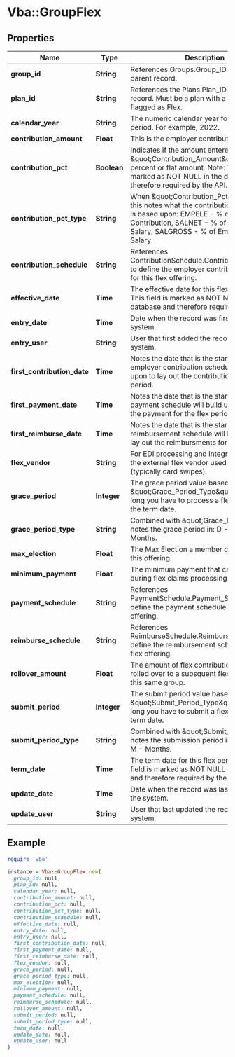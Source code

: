 # Vba::GroupFlex

## Properties

| Name | Type | Description | Notes |
| ---- | ---- | ----------- | ----- |
| **group_id** | **String** | References Groups.Group_ID value on the parent record. |  |
| **plan_id** | **String** | References the Plans.Plan_ID on the parent record. Must be a plan with a plan type flagged as Flex. |  |
| **calendar_year** | **String** | The numeric calendar year for this flex period. For example, 2022. |  |
| **contribution_amount** | **Float** | This is the employer contribution amount. | [optional] |
| **contribution_pct** | **Boolean** | Indicates if the amount entered in \&quot;Contribution_Amount\&quot; is a percent or flat amount. Note: This field is marked as NOT NULL in the database and therefore required by the API. |  |
| **contribution_pct_type** | **String** | When \&quot;Contribution_Pct\&quot; is used, this notes what the contribution percentage is based upon: EMPELE - % of Employee Contribution, SALNET - % of Employee Net Salary, SALGROSS - % of Employee Gross Salary. | [optional] |
| **contribution_schedule** | **String** | References ContributionSchedule.Contribution_Schedule to define the employer contribution schedule for this flex offering. | [optional] |
| **effective_date** | **Time** | The effective date for this flex period. Note: This field is marked as NOT NULL in the database and therefore required by the API. |  |
| **entry_date** | **Time** | Date when the record was first added to the system. | [optional] |
| **entry_user** | **String** | User that first added the record to the system. | [optional] |
| **first_contribution_date** | **Time** | Notes the date that is the start date that employer contribution schedule will build upon to lay out the contributions for the flex period. | [optional] |
| **first_payment_date** | **Time** | Notes the date that is the start date that payment schedule will build upon to lay out the payment for the flex period. | [optional] |
| **first_reimburse_date** | **Time** | Notes the date that is the start date that reimbursement schedule will build upon to lay out the reimbursments for the flex period. | [optional] |
| **flex_vendor** | **String** | For EDI processing and integrations, notes the external flex vendor used for procesisng (typically card swipes). | [optional] |
| **grace_period** | **Integer** | The grace period value based on \&quot;Grace_Period_Type\&quot; for how long you have to process a flex claim after the term date. | [optional] |
| **grace_period_type** | **String** | Combined with \&quot;Grace_Period\&quot;, notes the grace period in: D - Days or M - Months. | [optional] |
| **max_election** | **Float** | The Max Election a member can enter for this offering. | [optional] |
| **minimum_payment** | **Float** | The minimum payment that can be applied during flex claims processing. | [optional] |
| **payment_schedule** | **String** | References PaymentSchedule.Payment_Schedule to define the payment schedule for this flex offering. | [optional] |
| **reimburse_schedule** | **String** | References ReimburseSchedule.Reimburse_Schedule to define the reimbursement schedule for this flex offering. | [optional] |
| **rollover_amount** | **Float** | The amount of flex contribution that can be rolled over to a subsquent flex offering on this same group. | [optional] |
| **submit_period** | **Integer** | The submit period value based on \&quot;Submit_Period_Type\&quot; for how long you have to submit a flex claim after the term date. | [optional] |
| **submit_period_type** | **String** | Combined with \&quot;Submit_Period\&quot;, notes the submission period in: D - Days or M - Months. | [optional] |
| **term_date** | **Time** | The term date for this flex period. Note: This field is marked as NOT NULL in the database and therefore required by the API. |  |
| **update_date** | **Time** | Date when the record was last updated in the system. | [optional] |
| **update_user** | **String** | User that last updated the record in the system. | [optional] |

## Example

```ruby
require 'vba'

instance = Vba::GroupFlex.new(
  group_id: null,
  plan_id: null,
  calendar_year: null,
  contribution_amount: null,
  contribution_pct: null,
  contribution_pct_type: null,
  contribution_schedule: null,
  effective_date: null,
  entry_date: null,
  entry_user: null,
  first_contribution_date: null,
  first_payment_date: null,
  first_reimburse_date: null,
  flex_vendor: null,
  grace_period: null,
  grace_period_type: null,
  max_election: null,
  minimum_payment: null,
  payment_schedule: null,
  reimburse_schedule: null,
  rollover_amount: null,
  submit_period: null,
  submit_period_type: null,
  term_date: null,
  update_date: null,
  update_user: null
)
```

